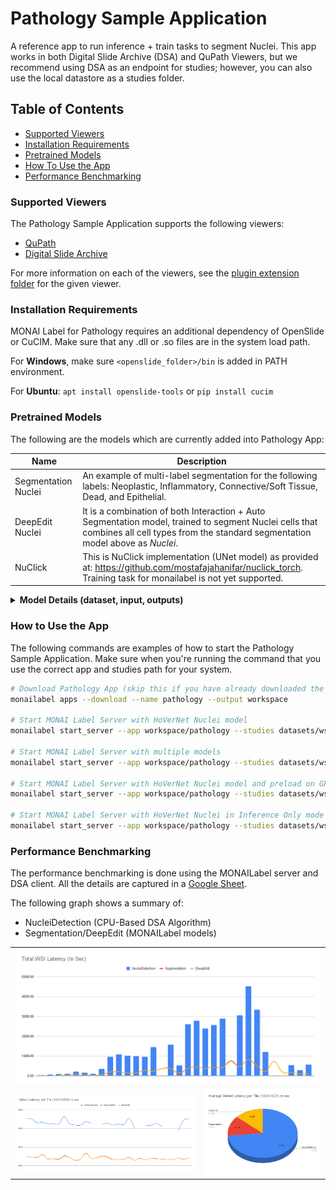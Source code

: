<!--
Copyright (c) MONAI Consortium
Licensed under the Apache License, Version 2.0 (the "License");
you may not use this file except in compliance with the License.
You may obtain a copy of the License at
    http://www.apache.org/licenses/LICENSE-2.0
Unless required by applicable law or agreed to in writing, software
distributed under the License is distributed on an "AS IS" BASIS,
WITHOUT WARRANTIES OR CONDITIONS OF ANY KIND, either express or implied.
See the License for the specific language governing permissions and
limitations under the License.
-->

# Pathology Sample Application
A reference app to run inference + train tasks to segment Nuclei. This app works in both Digital Slide Archive (DSA) and QuPath Viewers, but we recommend using DSA as an endpoint for studies; however, you can also use the local datastore as a studies folder. 

## Table of Contents
- [Supported Viewers](#supported-viewers)
- [Installation Requirements](#installation-requirements)
- [Pretrained Models](#pretrained-models)
- [How To Use the App](#how-to-use-the-app)
- [Performance Benchmarking](#performance-benchmarking)

### Supported Viewers
The Pathology Sample Application supports the following viewers:

- [QuPath]()
- [Digital Slide Archive]()

For more information on each of the viewers, see the [plugin extension folder](../plugins) for the given viewer.

### Installation Requirements
MONAI Label for Pathology requires an additional dependency of OpenSlide or CuCIM. Make sure that any .dll or .so files are in the system load path.

For **Windows**, make sure `<openslide_folder>/bin` is added in PATH environment.

For **Ubuntu**: `apt install openslide-tools` or `pip install cucim`

### Pretrained Models

The following are the models which are currently added into Pathology App:

| Name | Description |
|------|-------------|
| Segmentation Nuclei | An example of multi-label segmentation for the following labels: Neoplastic, Inflammatory, Connective/Soft Tissue, Dead, and Epithelial. |
| DeepEdit Nuclei  | It is a combination of both Interaction + Auto Segmentation model, trained to segment Nuclei cells that combines all cell types from the standard segmentation model above as *Nuclei*. |
| NuClick | This is NuClick implementation (UNet model) as provided at: https://github.com/mostafajahanifar/nuclick_torch. Training task for monailabel is not yet supported. |

<details>
    <summary><strong>Model Details (dataset, input, outputs)</strong></summary>

#### Dataset

The above _Nuclei_ models are trained on [PanNuke Dataset for Nuclei Instance Segmentation and Classification](https://warwick.ac.uk/fac/cross_fac/tia/data/pannuke)

#### Inputs

- WSI Images
- Region (ROI) of WSI Image

#### Output

Segmentation Mask is produced in one of the following formats:

- Standard JSON
- [DSA Document](https://digitalslidearchive.github.io/HistomicsTK/examples/segmentation_masks_to_annotations) (JSON)
- [ASAP Annotation XML](https://computationalpathologygroup.github.io/ASAP/)

</details>

### How to Use the App
The following commands are examples of how to start the Pathology Sample Application.  Make sure when you're running the command that you use the correct app and studies path for your system.

```bash
# Download Pathology App (skip this if you have already downloaded the app or using github repository (dev mode))
monailabel apps --download --name pathology --output workspace

# Start MONAI Label Server with HoVerNet Nuclei model
monailabel start_server --app workspace/pathology --studies datasets/wsi --conf hovernet_nuclei

# Start MONAI Label Server with multiple models
monailabel start_server --app workspace/pathology --studies datasets/wsi

# Start MONAI Label Server with HoVerNet Nuclei model and preload on GPU
monailabel start_server --app workspace/pathology --studies datasets/wsi --conf models hovernet_nuclei --conf preload true

# Start MONAI Label Server with HoVerNet Nuclei in Inference Only mode
monailabel start_server --app workspace/pathology --studies datasets/wsi --conf models hovernet_nuclei --conf skip_trainers true
```


### Performance Benchmarking

The performance benchmarking is done using the MONAILabel server and DSA client. All the details are captured in a [Google Sheet](https://docs.google.com/spreadsheets/d/1TeSOGzcTeeIThEvd_eflJNx0hhZiELNGBiYzwKyYEFg/edit?usp=sharing).

The following graph shows a summary of:

- NucleiDetection (CPU-Based DSA Algorithm)
- Segmentation/DeepEdit (MONAILabel models)

<table>
<tr>
<td colspan="2"><img src="../../docs/images/DSAPerf1.png"/></td>
</tr>
<tr>
<td><img src="../../docs/images/DSAPerf2.png"/></td>
<td><img src="../../docs/images/DSAPerf3.png"/></td>
</tr>
</table>

